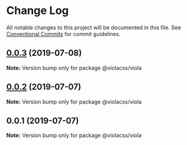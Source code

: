 # Change Log

All notable changes to this project will be documented in this file.
See [Conventional Commits](https://conventionalcommits.org) for commit guidelines.

## [0.0.3](https://github.com/violacss/viola/compare/@violacss/viola@0.0.2...@violacss/viola@0.0.3) (2019-07-08)

**Note:** Version bump only for package @violacss/viola





## [0.0.2](https://github.com/violacss/viola/compare/@violacss/viola@0.0.1...@violacss/viola@0.0.2) (2019-07-07)

**Note:** Version bump only for package @violacss/viola





## 0.0.1 (2019-07-07)

**Note:** Version bump only for package @violacss/viola
